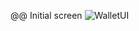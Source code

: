 @@ Initial screen
![WalletUI](https://github.com/user-attachments/assets/54516548-6ba7-40ac-b9f5-2fddb4884a45)
